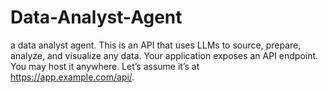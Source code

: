 # Data-Analyst-Agent
 a data analyst agent. This is an API that uses LLMs to source, prepare, analyze, and visualize any data.  Your application exposes an API endpoint. You may host it anywhere. Let’s assume it’s at https://app.example.com/api/. 
